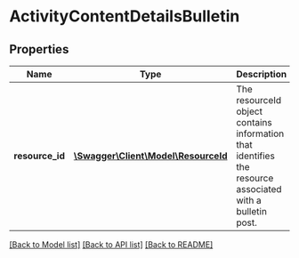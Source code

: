 # ActivityContentDetailsBulletin

## Properties
Name | Type | Description | Notes
------------ | ------------- | ------------- | -------------
**resource_id** | [**\Swagger\Client\Model\ResourceId**](ResourceId.md) | The resourceId object contains information that identifies the resource associated with a bulletin post. | [optional] 

[[Back to Model list]](../README.md#documentation-for-models) [[Back to API list]](../README.md#documentation-for-api-endpoints) [[Back to README]](../README.md)


